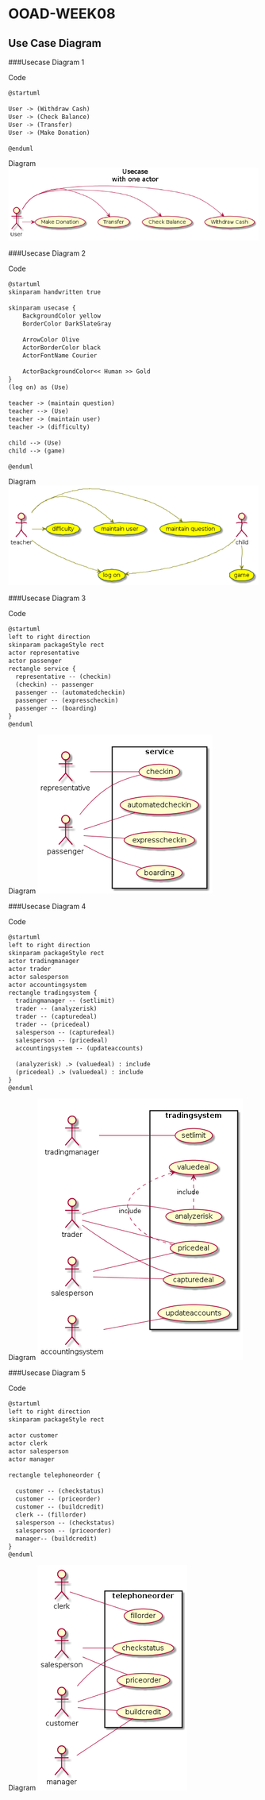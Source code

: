 # OOAD-WEEK08

## Use Case Diagram 

###Usecase Diagram 1

Code
```
@startuml

User -> (Withdraw Cash)
User -> (Check Balance)
User -> (Transfer)
User -> (Make Donation)

@enduml
```
Diagram
<img src="https://github.com/pongsakorn194/OOAD-WEEK08/blob/master/Homework/usecase%20diagram01.png?raw=true">


###Usecase Diagram 2

Code
```
@startuml
skinparam handwritten true

skinparam usecase {
	BackgroundColor yellow
	BorderColor DarkSlateGray

	ArrowColor Olive
	ActorBorderColor black
	ActorFontName Courier

	ActorBackgroundColor<< Human >> Gold
}
(log on) as (Use) 

teacher -> (maintain question)
teacher --> (Use)
teacher -> (maintain user)
teacher -> (difficulty)

child --> (Use)
child --> (game)

@enduml

```
Diagram
<img src="https://github.com/pongsakorn194/OOAD-WEEK08/blob/master/Homework/usecase%20diagram02.png?raw=true">


###Usecase Diagram 3

Code
```
@startuml
left to right direction
skinparam packageStyle rect
actor representative
actor passenger
rectangle service {
  representative -- (checkin)
  (checkin) -- passenger
  passenger -- (automatedcheckin)
  passenger -- (expresscheckin)
  passenger -- (boarding)
}
@enduml
```
Diagram
<img src="https://github.com/pongsakorn194/OOAD-WEEK08/blob/master/Homework/usecase%20diagram03.png?raw=true">


###Usecase Diagram 4

Code
```
@startuml
left to right direction
skinparam packageStyle rect
actor tradingmanager
actor trader
actor salesperson
actor accountingsystem
rectangle tradingsystem {
  tradingmanager -- (setlimit)
  trader -- (analyzerisk)
  trader -- (capturedeal)
  trader -- (pricedeal)
  salesperson -- (capturedeal) 
  salesperson -- (pricedeal)
  accountingsystem -- (updateaccounts)
  
  (analyzerisk) .> (valuedeal) : include
  (pricedeal) .> (valuedeal) : include
}
@enduml
```
Diagram
<img src="https://github.com/pongsakorn194/OOAD-WEEK08/blob/master/Homework/usecase%20diagram04.png?raw=true">


###Usecase Diagram 5

Code
```
@startuml
left to right direction
skinparam packageStyle rect

actor customer
actor clerk
actor salesperson
actor manager

rectangle telephoneorder {

  customer -- (checkstatus)
  customer -- (priceorder)
  customer -- (buildcredit)
  clerk -- (fillorder)
  salesperson -- (checkstatus) 
  salesperson -- (priceorder)
  manager-- (buildcredit) 
}
@enduml
```
Diagram
<img src="https://github.com/pongsakorn194/OOAD-WEEK08/blob/master/Homework/usecase%20diagram05.png?raw=true">

